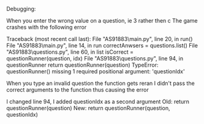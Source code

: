 Debugging:

When you enter the wrong value on a question, ie 3 rather then c
The game crashes with the following error

Traceback (most recent call last):
  File "AS91883\main.py", line 20, in <module>
    run()
  File "AS91883\main.py", line 14, in run
    correctAnwsers = questions.list()
  File "AS91883\questions.py", line 60, in list
    isCorrect = questionRunner(question, idx)
  File "AS91883\questions.py", line 94, in questionRunner
    return questionRunner(question)
TypeError: questionRunner() missing 1 required positional argument: 'questionIdx'

When you type an invalid question the function gets reran
I didn't pass the correct arguments to the function thus causing the error

I changed line 94, I added questionIdx as a second argument
Old:
return questionRunner(question)
New:
return questionRunner(question, questionIdx)
